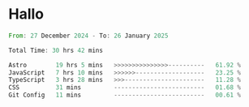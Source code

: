 # Hallo
<!--START_SECTION:waka-->

```rust
From: 27 December 2024 - To: 26 January 2025

Total Time: 30 hrs 42 mins

Astro        19 hrs 5 mins   >>>>>>>>>>>>>>>----------   61.92 %
JavaScript   7 hrs 10 mins   >>>>>>-------------------   23.25 %
TypeScript   3 hrs 28 mins   >>>----------------------   11.28 %
CSS          31 mins         -------------------------   01.68 %
Git Config   11 mins         -------------------------   00.61 %
```

<!--END_SECTION:waka-->
